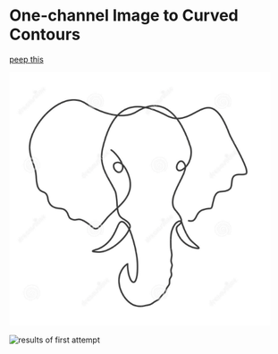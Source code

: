 # One-channel Image to Curved Contours

[peep this](http://freeconnection.blogspot.com/2013/07/vectorize-image-with-python-scikit-image.html)

![edge-detected elephant](elephant.png)

![results of first attempt](results.png)
